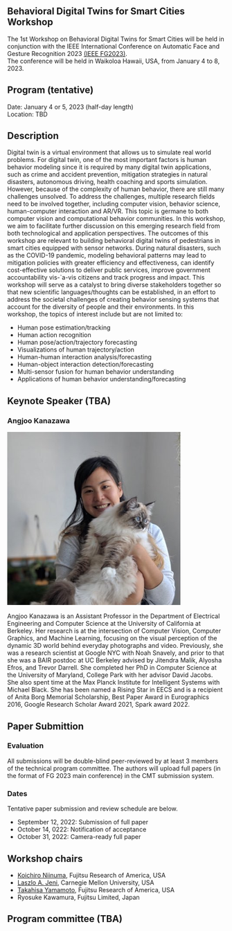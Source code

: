 <!-- Behavioral Digital Twins for Smart Cities -->
## Behavioral Digital Twins for Smart Cities Workshop
The 1st Workshop on Behavioral Digital Twins for Smart Cities will be held in conjunction 
with the IEEE International Conference on Automatic Face and Gesture Recognition 2023 [(IEEE FG2023)](http://fg2023.ieee-biometrics.org/).  
The conference will be held in Waikoloa Hawaii, USA, from January 4 to 8, 2023.  

## Program (tentative)
Date: January 4 or 5, 2023 (half-day length)  
Location: TBD

## Description
Digital twin is a virtual environment that allows us to simulate real world problems.
For digital twin, one of the most important factors is human behavior
modeling since it is required by many digital twin applications, such as crime
and accident prevention, mitigation strategies in natural disasters, autonomous
driving, health coaching and sports simulation. However, because of the complexity
of human behavior, there are still many challenges unsolved. To address
the challenges, multiple research fields need to be involved together, including
computer vision, behavior science, human-computer interaction and AR/VR.
This topic is germane to both computer vision and computational behavior
communities. In this workshop, we aim to facilitate further discussion on this
emerging research field from both technological and application perspectives.
The outcomes of this workshop are relevant to building behavioral digital
twins of pedestrians in smart cities equipped with sensor networks. During natural
disasters, such as the COVID-19 pandemic, modeling behavioral patterns
may lead to mitigation policies with greater efficiency and effectiveness, can
identify cost-effective solutions to deliver public services, improve government
accountability vis-`a-vis citizens and track progress and impact.
This workshop will serve as a catalyst to bring diverse stakeholders together
so that new scientific languages/thoughts can be established, in an effort to
address the societal challenges of creating behavior sensing systems that account
for the diversity of people and their environments.
In this workshop, the topics of interest include but are not limited to:  
  
- Human pose estimation/tracking  
- Human action recognition  
- Human pose/action/trajectory forecasting  
- Visualizations of human trajectory/action  
- Human-human interaction analysis/forecasting  
- Human-object interaction detection/forecasting  
- Multi-sensor fusion for human behavior understanding  
- Applications of human behavior understanding/forecasting  

## Keynote Speaker (TBA)
<!--
![Kris Kitani image](https://github.com/DigitalTwins2023/DigitalTwins2023.github.io/blob/main/kitani_kris.jpg?raw=true)

Kris M. Kitani, Ph.D., is an associate research professor and director of
the MS in Computer Vision program of the Robotics Institute at Carnegie
Mellon University. He received his BS at the University of Southern California
and his MS and PhD at the University of Tokyo. His research
projects span the areas of computer vision, machine learning and human
computer interaction. In particular, his research interests lie at the intersection
of first-person vision, human activity modeling and inverse reinforcement
learning. His work has been awarded the Marr Prize honorable
mention at ICCV 2017, best paper honorable mention at CHI 2017 and
CHI 2020, best paper at W4A 2017 and 2019, best application paper
ACCV 2014 and best paper honorable mention ECCV 2012.
-->

### Angjoo Kanazawa
![Angjoo Kanazawa image](https://github.com/DigitalTwins2023/DigitalTwins2023.github.io/blob/main/kanazawa.png?raw=true)

Angjoo Kanazawa is an Assistant Professor in the Department of Electrical Engineering and Computer Science at the University of California at Berkeley. Her research is at the intersection of Computer Vision, Computer Graphics, and Machine Learning, focusing on the visual perception of the dynamic 3D world behind everyday photographs and video. Previously, she was a research scientist at Google NYC with Noah Snavely, and prior to that she was a BAIR postdoc at UC Berkeley advised by Jitendra Malik, Alyosha Efros, and Trevor Darrell. She completed her PhD in Computer Science at the University of Maryland, College Park with her advisor David Jacobs. She also spent time at the Max Planck Institute for Intelligent Systems with Michael Black. She has been named a Rising Star in EECS and is a recipient of Anita Borg Memorial Scholarship, Best Paper Award in Eurographics 2016, Google Research Scholar Award 2021, Spark award 2022. 


## Paper Submittion
### Evaluation
All submissions will be double-blind peer-reviewed by at least 3 members of
the technical program committee. The authors will upload full papers (in the
format of FG 2023 main conference) in the CMT submission system.

### Dates
Tentative paper submission and review schedule are below.

- September 12, 2022: Submission of full paper
- October 14, 0222: Notification of acceptance
- October 31, 2022: Camera-ready full paper

## Workshop chairs

- [Koichiro Niinuma](https://scholar.google.com/citations?user=AFaeUrYAAAAJ&hl=en), Fujitsu Research of America, USA
- [Laszlo A. Jeni](https://www.laszlojeni.com/), Carnegie Mellon University, USA
- [Takahisa Yamamoto](https://www.researchgate.net/profile/Takahisa-Yamamoto-3), Fujitsu Research of America, USA
- Ryosuke Kawamura, Fujitsu Limited, Japan

## Program committee (TBA)
<!--
- Abhinav Dhall, Australian National University, Australia
- G´abor Szirtes, K¨URT Akad´emia / bsi.ai
- Hamdi Dibeklioglu, Bilkent University, Turkey
- Itir Onal Ertugrul, Utrecht University, Netherlands
- Qiang Ji, Rensselaer Polytechnic Institute, USA
- Shaun Canavan, University of South Florida, USA
- Xing Zhang, A9
- Zoltan Kato, University of Szeged, Hungary
-->
